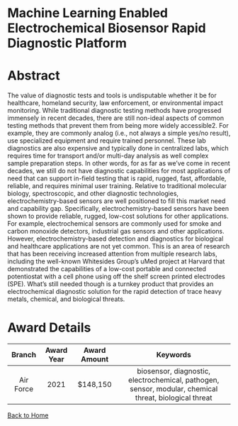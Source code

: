 
Machine Learning Enabled Electrochemical Biosensor Rapid Diagnostic Platform
============================================================================

# Abstract


The value of diagnostic tests and tools is undisputable whether it be for healthcare, homeland security, law enforcement, or environmental impact monitoring. While traditional diagnostic testing methods have progressed immensely in recent decades, there are still non-ideal aspects of common testing methods that prevent them from being more widely accessible2. For example, they are commonly analog (i.e., not always a simple yes/no result), use specialized equipment and require trained personnel. These lab diagnostics are also expensive and typically done in centralized labs, which requires time for transport and/or multi-day analysis as well complex sample preparation steps. In other words, for as far as we’ve come in recent decades, we still do not have diagnostic capabilities for most applications of need that can support in-field testing that is rapid, rugged, fast, affordable, reliable, and requires minimal user training. Relative to traditional molecular biology, spectroscopic, and other diagnostic technologies, electrochemistry-based sensors are well positioned to fill this market need and capability gap. Specifically, electrochemistry-based sensors have been shown to provide reliable, rugged, low-cost solutions for other applications. For example, electrochemical sensors are commonly used for smoke and carbon monoxide detectors, industrial gas sensors and other applications. However, electrochemistry-based detection and diagnostics for biological and healthcare applications are not yet common. This is an area of research that has been receiving increased attention from multiple research labs, including the well-known Whitesides Group’s uMed project at Harvard that demonstrated the capabilities of a low-cost portable and connected potentiostat with a cell phone using off the shelf screen printed electrodes (SPE). What’s still needed though is a turnkey product that provides an electrochemical diagnostic solution for the rapid detection of trace heavy metals, chemical, and biological threats.  

# Award Details

|Branch|Award Year|Award Amount|Keywords|
| :---: | :---: | :---: | :---: |
|Air Force|2021|$148,150|biosensor, diagnostic, electrochemical, pathogen, sensor, modular, chemical threat, biological threat|
  
  


[Back to Home](https://github.com/chrischow/dod_sbir_awards#1768)